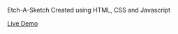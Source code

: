 Etch-A-Sketch
Created using HTML, CSS and Javascript

[Live Demo](https://aingkaran.github.io/etch-a-sketch/)
